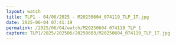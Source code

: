 ```yaml
---
layout: watch
title: TLP1 - 04/06/2025 - M20250604_074119_TLP_1T.jpg
date: 2025-06-04 07:41:19
permalink: /2025/06/04/watch/M20250604_074119_TLP_1
capture: TLP1/2025/202506/20250603/M20250604_074119_TLP_1T.jpg
---
```

